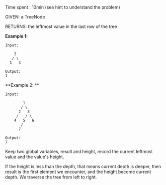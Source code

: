 Time spent : 10min (see hint to understand the problem)

GIVEN: a TreeNode

RETURNS: the leftmost value in the last row of the tree

**Example 1:**

```
Input:

    2
   / \
  1   3

Output:
1

```

**Example 2: **

```
Input:

        1
       / \
      2   3
     /   / \
    4   5   6
       /
      7

Output:
7
```



Keep two global variables, result and height, record the current leftmost value and the value's height.

If the height is less than the depth, that means current depth is deeper, then result is the first element we encounter, and the height become current depth. We traverse the tree from left to right. 